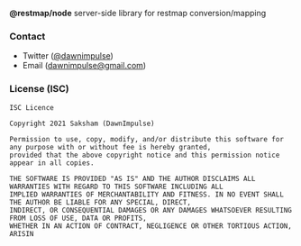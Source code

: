 **@restmap/node** server-side library for restmap conversion/mapping

### Contact
* Twitter ([@dawnimpulse](https://twitter.com/dawnimpulse))
* Email ([dawnimpulse@gmail.com](mailto://dawnimpulse@gmail.com))

### License (ISC)
```
ISC Licence

Copyright 2021 Saksham (DawnImpulse)

Permission to use, copy, modify, and/or distribute this software for any purpose with or without fee is hereby granted,
provided that the above copyright notice and this permission notice appear in all copies.

THE SOFTWARE IS PROVIDED "AS IS" AND THE AUTHOR DISCLAIMS ALL WARRANTIES WITH REGARD TO THIS SOFTWARE INCLUDING ALL
IMPLIED WARRANTIES OF MERCHANTABILITY AND FITNESS. IN NO EVENT SHALL THE AUTHOR BE LIABLE FOR ANY SPECIAL, DIRECT,
INDIRECT, OR CONSEQUENTIAL DAMAGES OR ANY DAMAGES WHATSOEVER RESULTING FROM LOSS OF USE, DATA OR PROFITS,
WHETHER IN AN ACTION OF CONTRACT, NEGLIGENCE OR OTHER TORTIOUS ACTION, ARISIN
```